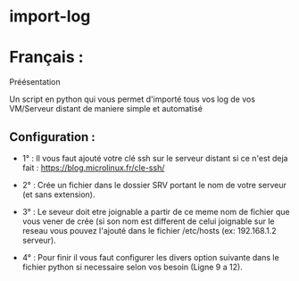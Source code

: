 # import-log 


# Français :
Préésentation

Un script en python qui vous permet d'importé tous vos log de vos VM/Serveur distant de maniere simple et automatisé

## Configuration :

* 1° : Il vous faut ajouté votre clé ssh sur le serveur distant si ce n'est deja fait :
https://blog.microlinux.fr/cle-ssh/

* 2° : Crée un fichier dans le dossier SRV portant le nom de votre serveur (et sans extension).

* 3° : Le seveur doit etre joignable a partir de ce meme nom de fichier que vous vener de crée (si son nom est different de celui joignable sur le reseau vous pouvez l'ajouté dans le fichier /etc/hosts (ex: 192.168.1.2 serveur).

* 4° : Pour finir il vous faut configurer les divers option suivante dans le fichier python si necessaire selon vos besoin (Ligne 9 a 12).


